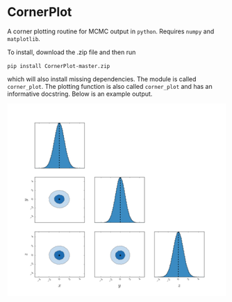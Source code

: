 # CornerPlot
A corner plotting routine for MCMC output in `python`. Requires `numpy` and `matplotlib`. 

To install, download the .zip file and then run 

`pip install CornerPlot-master.zip`

which will also install missing dependencies. The module is called `corner_plot`. The plotting 
function is also called `corner_plot` and has an informative docstring. Below is an example output.

![Alt text](example.png?raw=true)


